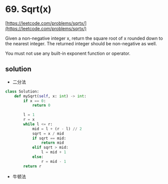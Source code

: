 # 69. Sqrt(x)
[https://leetcode.com/problems/sqrtx/](https://leetcode.com/problems/sqrtx/)

Given a non-negative integer x, return the square root of x rounded down to the nearest integer. The returned integer should be non-negative as well.

You must not use any built-in exponent function or operator.

## solution

- 二分法
```python
class Solution:
    def mySqrt(self, x: int) -> int:
        if x == 0:
            return 0
        
        l = 1
        r = x
        while l <= r:
            mid = l + (r - l) // 2
            sqrt = x / mid
            if sqrt == mid:
                return mid
            elif sqrt > mid:
                l = mid + 1
            else:
                r = mid - 1
        return r
```

- 牛顿法
```python

```
